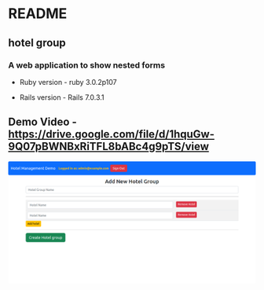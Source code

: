 # README

## hotel group

### A web application to show nested forms

* Ruby version - ruby 3.0.2p107

* Rails version - Rails 7.0.3.1

## Demo Video - https://drive.google.com/file/d/1hquGw-9Q07pBWNBxRiTFL8bABc4g9pTS/view

![Screenshot of web application.](https://github.com/Nitesh-Kashyap/demo/blob/main/addhotelgroup.png)

